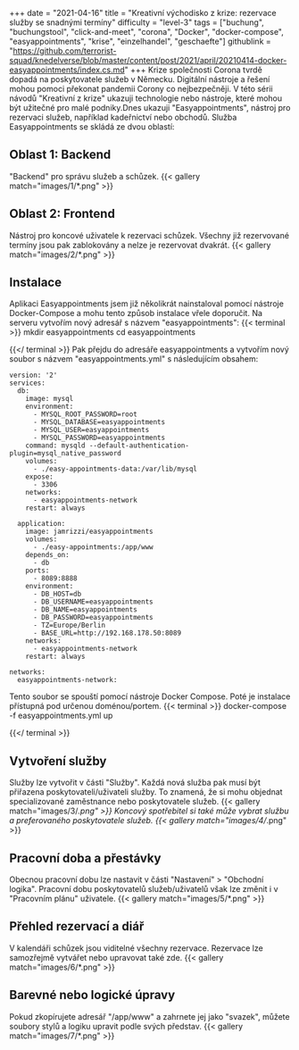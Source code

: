+++
date = "2021-04-16"
title = "Kreativní východisko z krize: rezervace služby se snadnými termíny"
difficulty = "level-3"
tags = ["buchung", "buchungstool", "click-and-meet", "corona", "Docker", "docker-compose", "easyappointments", "krise", "einzelhandel", "geschaefte"]
githublink = "https://github.com/terrorist-squad/knedelverse/blob/master/content/post/2021/april/20210414-docker-easyappointments/index.cs.md"
+++
Krize společnosti Corona tvrdě dopadá na poskytovatele služeb v Německu. Digitální nástroje a řešení mohou pomoci překonat pandemii Corony co nejbezpečněji. V této sérii návodů "Kreativní z krize" ukazuji technologie nebo nástroje, které mohou být užitečné pro malé podniky.Dnes ukazuji "Easyappointments", nástroj pro rezervaci služeb, například kadeřnictví nebo obchodů. Služba Easyappointments se skládá ze dvou oblastí:
## Oblast 1: Backend
"Backend" pro správu služeb a schůzek.
{{< gallery match="images/1/*.png" >}}

## Oblast 2: Frontend
Nástroj pro koncové uživatele k rezervaci schůzek. Všechny již rezervované termíny jsou pak zablokovány a nelze je rezervovat dvakrát.
{{< gallery match="images/2/*.png" >}}

## Instalace
Aplikaci Easyappointments jsem již několikrát nainstaloval pomocí nástroje Docker-Compose a mohu tento způsob instalace vřele doporučit. Na serveru vytvořím nový adresář s názvem "easyappointments":
{{< terminal >}}
mkdir easyappointments
cd easyappointments

{{</ terminal >}}
Pak přejdu do adresáře easyappointments a vytvořím nový soubor s názvem "easyappointments.yml" s následujícím obsahem:
```
version: '2'
services:
  db:
    image: mysql
    environment:
      - MYSQL_ROOT_PASSWORD=root
      - MYSQL_DATABASE=easyappointments
      - MYSQL_USER=easyappointments
      - MYSQL_PASSWORD=easyappointments
    command: mysqld --default-authentication-plugin=mysql_native_password
    volumes:
      - ./easy-appointments-data:/var/lib/mysql
    expose:
      - 3306
    networks:
      - easyappointments-network
    restart: always

  application:
    image: jamrizzi/easyappointments
    volumes:
      - ./easy-appointments:/app/www
    depends_on:
      - db
    ports:
      - 8089:8888
    environment:
      - DB_HOST=db
      - DB_USERNAME=easyappointments
      - DB_NAME=easyappointments
      - DB_PASSWORD=easyappointments
      - TZ=Europe/Berlin
      - BASE_URL=http://192.168.178.50:8089 
    networks:
      - easyappointments-network
    restart: always

networks:
  easyappointments-network:

```
Tento soubor se spouští pomocí nástroje Docker Compose. Poté je instalace přístupná pod určenou doménou/portem.
{{< terminal >}}
docker-compose -f easyappointments.yml up

{{</ terminal >}}

## Vytvoření služby
Služby lze vytvořit v části "Služby". Každá nová služba pak musí být přiřazena poskytovateli/uživateli služby. To znamená, že si mohu objednat specializované zaměstnance nebo poskytovatele služeb.
{{< gallery match="images/3/*.png" >}}
Koncový spotřebitel si také může vybrat službu a preferovaného poskytovatele služeb.
{{< gallery match="images/4/*.png" >}}

## Pracovní doba a přestávky
Obecnou pracovní dobu lze nastavit v části "Nastavení" > "Obchodní logika". Pracovní dobu poskytovatelů služeb/uživatelů však lze změnit i v "Pracovním plánu" uživatele.
{{< gallery match="images/5/*.png" >}}

## Přehled rezervací a diář
V kalendáři schůzek jsou viditelné všechny rezervace. Rezervace lze samozřejmě vytvářet nebo upravovat také zde.
{{< gallery match="images/6/*.png" >}}

## Barevné nebo logické úpravy
Pokud zkopírujete adresář "/app/www" a zahrnete jej jako "svazek", můžete soubory stylů a logiku upravit podle svých představ.
{{< gallery match="images/7/*.png" >}}